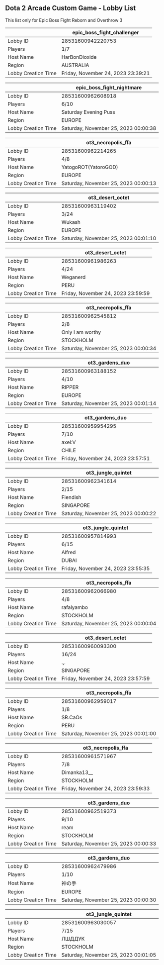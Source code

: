 ## Dota 2 Arcade Custom Game - Lobby List

This list only for Epic Boss Fight Reborn and Overthrow 3

|  | epic_boss_fight_challenger |
| ------ | ------ |
| Lobby ID | 28531600942220753 |
| Players | 1/7 |
| Host Name | HarBonDioxide |
| Region | AUSTRALIA |
| Lobby Creation Time | Friday, November 24, 2023 23:39:21 |


|  | epic_boss_fight_nightmare |
| ------ | ------ |
| Lobby ID | 28531600962608918 |
| Players | 6/10 |
| Host Name | Saturday Evening Puss |
| Region | EUROPE |
| Lobby Creation Time | Saturday, November 25, 2023 00:00:38 |


|  | ot3_necropolis_ffa |
| ------ | ------ |
| Lobby ID | 28531600962214265 |
| Players | 4/8 |
| Host Name | YatogoROT(YatoroGOD) |
| Region | EUROPE |
| Lobby Creation Time | Saturday, November 25, 2023 00:00:13 |


|  | ot3_desert_octet |
| ------ | ------ |
| Lobby ID | 28531600963119402 |
| Players | 3/24 |
| Host Name | Wukash |
| Region | EUROPE |
| Lobby Creation Time | Saturday, November 25, 2023 00:01:10 |


|  | ot3_desert_octet |
| ------ | ------ |
| Lobby ID | 28531600961986263 |
| Players | 4/24 |
| Host Name | Weganerd |
| Region | PERU |
| Lobby Creation Time | Friday, November 24, 2023 23:59:59 |


|  | ot3_necropolis_ffa |
| ------ | ------ |
| Lobby ID | 28531600962545812 |
| Players | 2/8 |
| Host Name | Only I am worthy |
| Region | STOCKHOLM |
| Lobby Creation Time | Saturday, November 25, 2023 00:00:34 |


|  | ot3_gardens_duo |
| ------ | ------ |
| Lobby ID | 28531600963188152 |
| Players | 4/10 |
| Host Name | RIPPER |
| Region | EUROPE |
| Lobby Creation Time | Saturday, November 25, 2023 00:01:14 |


|  | ot3_gardens_duo |
| ------ | ------ |
| Lobby ID | 28531600959954295 |
| Players | 7/10 |
| Host Name | axel:V |
| Region | CHILE |
| Lobby Creation Time | Friday, November 24, 2023 23:57:51 |


|  | ot3_jungle_quintet |
| ------ | ------ |
| Lobby ID | 28531600962341614 |
| Players | 2/15 |
| Host Name | Fiendish |
| Region | SINGAPORE |
| Lobby Creation Time | Saturday, November 25, 2023 00:00:22 |


|  | ot3_jungle_quintet |
| ------ | ------ |
| Lobby ID | 28531600957814993 |
| Players | 6/15 |
| Host Name | Alfred |
| Region | DUBAI |
| Lobby Creation Time | Friday, November 24, 2023 23:55:35 |


|  | ot3_necropolis_ffa |
| ------ | ------ |
| Lobby ID | 28531600962066980 |
| Players | 4/8 |
| Host Name | rafalyambo |
| Region | STOCKHOLM |
| Lobby Creation Time | Saturday, November 25, 2023 00:00:04 |


|  | ot3_desert_octet |
| ------ | ------ |
| Lobby ID | 28531600960093300 |
| Players | 16/24 |
| Host Name | .,. |
| Region | SINGAPORE |
| Lobby Creation Time | Friday, November 24, 2023 23:57:59 |


|  | ot3_necropolis_ffa |
| ------ | ------ |
| Lobby ID | 28531600962959017 |
| Players | 1/8 |
| Host Name | SR.CaOs |
| Region | PERU |
| Lobby Creation Time | Saturday, November 25, 2023 00:01:00 |


|  | ot3_necropolis_ffa |
| ------ | ------ |
| Lobby ID | 28531600961571967 |
| Players | 7/8 |
| Host Name | Dimanka13__ |
| Region | STOCKHOLM |
| Lobby Creation Time | Friday, November 24, 2023 23:59:33 |


|  | ot3_gardens_duo |
| ------ | ------ |
| Lobby ID | 28531600962519373 |
| Players | 9/10 |
| Host Name | ream |
| Region | STOCKHOLM |
| Lobby Creation Time | Saturday, November 25, 2023 00:00:33 |


|  | ot3_gardens_duo |
| ------ | ------ |
| Lobby ID | 28531600962479986 |
| Players | 1/10 |
| Host Name | 神の手 |
| Region | EUROPE |
| Lobby Creation Time | Saturday, November 25, 2023 00:00:30 |


|  | ot3_jungle_quintet |
| ------ | ------ |
| Lobby ID | 28531600963030057 |
| Players | 7/15 |
| Host Name | ЛШДДУК |
| Region | STOCKHOLM |
| Lobby Creation Time | Saturday, November 25, 2023 00:01:05 |


